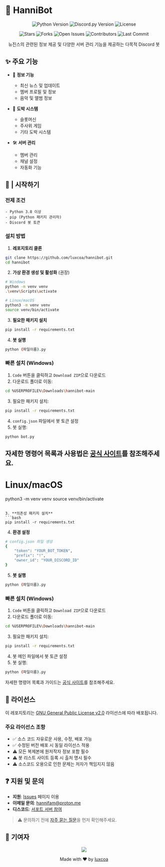 # 🤖 HanniBot

<div align="center">

  <p>
    <img src="https://img.shields.io/badge/Python-3.9+-3776AB?style=flat-square&logo=python&logoColor=white" alt="Python Version">
    <img src="https://img.shields.io/badge/Py-cord-Latest-5865F2?style=flat-square&logo=discord&logoColor=white" alt="Discord.py Version">
    <img src="https://img.shields.io/badge/License-GPL_2.0-blue?style=flat-square" alt="License">
  </p>

  <p>
    <img src="https://img.shields.io/github/stars/luxcoa/hannibot?style=social" alt="Stars">
    <img src="https://img.shields.io/github/forks/luxcoa/hannibot" alt="Forks">
    <img src="https://img.shields.io/github/issues/luxcoa/hannibot" alt="Open Issues">
    <img src="https://img.shields.io/github/contributors/luxcoa/hannibot" alt="Contributors">
    <img src="https://img.shields.io/github/last-commit/luxcoa/hannibot" alt="Last Commit">
  </p>

  <p>뉴진스의 관련된 정보 제공 및 다양한 서버 관리 기능을 제공하는 다목적 Discord 봇</p>
</div>

## ✨ 주요 기능

- 🎵 **정보 기능**
  - 최신 뉴스 및 업데이트
  - 멤버 프로필 및 정보
  - 음악 및 앨범 정보

- 🎲 **도박 시스템**
  - 슬롯머신
  - 주사위 게임
  - 기타 도박 시스템

- 🛠 **서버 관리**
  - 멤버 관리
  - 채널 설정
  - 자동화 기능

## 🚀 | 시작하기

### 전제 조건

```plaintext
- Python 3.8 이상
- pip (Python 패키지 관리자)
- Discord 봇 토큰
```

### 설치 방법

1. **레포지토리 클론**
```bash
git clone https://github.com/luxcoa/hannibot.git
cd hannibot
```

2. **가상 환경 생성 및 활성화** (권장)
```bash
# Windows
python -m venv venv
.\venv\Scripts\activate

# Linux/macOS
python3 -m venv venv
source venv/bin/activate
```

3. **필요한 패키지 설치**
```bash
pip install -r requirements.txt
```

4. **봇 실행**
```bash
python (파일이름).py
```

### 빠른 설치 (Windows)

1. `Code` 버튼을 클릭하고 `Download ZIP`으로 다운로드
2. 다운로드 폴더로 이동:
```bash
cd %USERPROFILE%\Downloads\hannibot-main
```
3. 필요한 패키지 설치:
```bash
pip install -r requirements.txt
```
4. `config.json` 파일에서 봇 토큰 설정
5. 봇 실행:
```bash
python bot.py
```
자세한 명령어 목록과 사용법은 [공식 사이트](https://hannibot.netlify.app/features)를 참조해주세요.
---
# Linux/macOS
python3 -m venv venv
source venv/bin/activate
```

3. **의존성 패키지 설치**
```bash
pip install -r requirements.txt
```

4. **환경 설정**
```bash
# config.json 파일 생성
{
    "token": "YOUR_BOT_TOKEN",
    "prefix": "!",
    "owner_id": "YOUR_DISCORD_ID"
}
```

5. **봇 실행**
```bash
python (파일이름).py
```

### 빠른 설치 (Windows)

1. `Code` 버튼을 클릭하고 `Download ZIP`으로 다운로드
2. 다운로드 폴더로 이동:
```bash
cd %USERPROFILE%\Downloads\hannibot-main
```
3. 필요한 패키지 설치:
```bash
pip install -r requirements.txt
```
4. 봇 메인 파일에서 봇 토큰 설정
5. 봇 실행:
```bash
python (파일이름).py
```

자세한 명령어 목록과 가이드는 [공식 사이트](https://hannibot.netlify.app/features)를 참조해주세요.

## 📄 라이선스

이 레포지토리는 [GNU General Public License v2.0](LICENSE) 라이선스에 따라 배포됩니다.

### 주요 라이선스 조항
- ✅ 소스 코드 자유로운 사용, 수정, 배포 가능
- ✅ 수정된 버전 배포 시 동일 라이선스 적용
- ⚠️ 모든 복제본에 원저작자 정보 포함 필수
- ⚠️ 봇 리스트 사이트 등록 시 출처 명시 필수
- ⚠️ 소스코드 오용으로 인한 문제는 저자가 책임지지 않음

## ❓ 지원 및 문의

- **지원**: [Issues](https://github.com/luxcoa/hannibot/issues) 페이지 이용
- **이메일 문의**: hannifam@proton.me
- **디스코드**: [서포트 서버 참여](https://discord.gg/8xZtuQ5rsr)

> ⚠️ 문의하기 전에 [자주 묻는 질문](https://github.com/luxcoa/hannibot)을 먼저 확인해주세요.

## 🌟 기여자

<div align="center">
  <a href="https://github.com/luxcoa/hannibot/graphs/contributors">
    <img src="https://contrib.rocks/image?repo=luxcoa/hannibot" />
  </a>
</div>

<div align="center">
  <p>Made with ❤️ by <a href="https://github.com/luxcoa">luxcoa</a></p>
</div>
